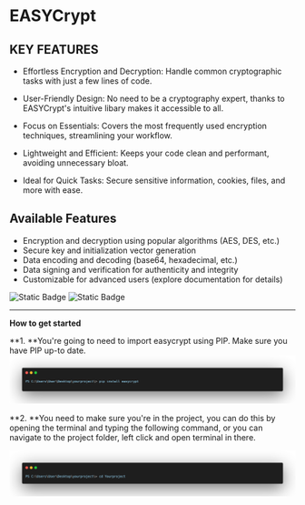 # EASYCrypt

## **KEY FEATURES**

- Effortless Encryption and Decryption: Handle common cryptographic tasks with just a few lines of code.

- User-Friendly Design: No need to be a cryptography expert, thanks to EASYCrypt's intuitive libary makes it accessible to all.

- Focus on Essentials: Covers the most frequently used encryption techniques, streamlining your workflow.

- Lightweight and Efficient: Keeps your code clean and performant, avoiding unnecessary bloat.

- Ideal for Quick Tasks: Secure sensitive information, cookies, files, and more with ease.

## **Available Features**

- Encryption and decryption using popular algorithms (AES, DES, etc.)
- Secure key and initialization vector generation
- Data encoding and decoding (base64, hexadecimal, etc.)
- Data signing and verification for authenticity and integrity
- Customizable for advanced users (explore documentation for details)

![Static Badge](https://img.shields.io/badge/version-v1.0.0-blue?style=flat&logoColor=grey&labelColor=grey&color=blue) ![Static Badge](https://img.shields.io/badge/Python-v3.12.0-blue?labelColor=yellow)



----
**How to get started**


**1. **You're going to need to import easycrypt using PIP. Make sure you have PIP up-to date.
[![](https://github.com/GodsApostles838/EASYCrypt/blob/Main/Resources/install_easycrypt.png?raw=true)](https://github.com/GodsApostles838/EASYCrypt/blob/Main/Resources/install_easycrypt.png)

**2. **You need to make sure you're in the project, you can do this by opening the terminal and typing the following command, or you can navigate to the project folder, left click and open terminal in there.

[![](https://github.com/GodsApostles838/EASYCrypt/blob/Main/Resources/cd_into_project.png?raw=true)](https://github.com/GodsApostles838/EASYCrypt/blob/Main/Resources/cd_into_project.png)


